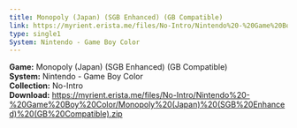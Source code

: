 ```yaml
---
title: Monopoly (Japan) (SGB Enhanced) (GB Compatible)
link: https://myrient.erista.me/files/No-Intro/Nintendo%20-%20Game%20Boy%20Color/Monopoly%20(Japan)%20(SGB%20Enhanced)%20(GB%20Compatible).zip
type: single1
System: Nintendo - Game Boy Color
---
```

<b>Game:</b> Monopoly (Japan) (SGB Enhanced) (GB Compatible)<br>
<b>System:</b> Nintendo - Game Boy Color<br>
<b>Collection:</b> No-Intro<br>
<b>Download:</b> https://myrient.erista.me/files/No-Intro/Nintendo%20-%20Game%20Boy%20Color/Monopoly%20(Japan)%20(SGB%20Enhanced)%20(GB%20Compatible).zip